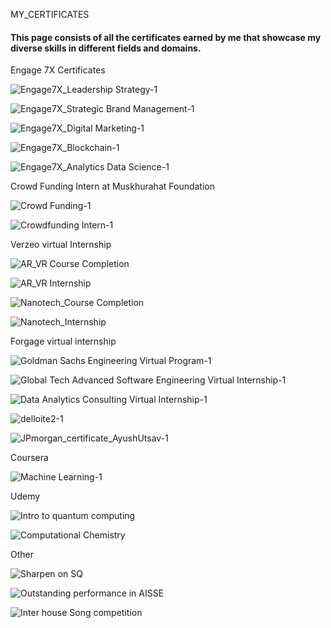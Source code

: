 MY_CERTIFICATES
#### This page consists of all the certificates earned by me that showcase my diverse skills in different fields and domains.

Engage 7X Certificates

![Engage7X_Leadership   Strategy-1](https://github.com/AyushUtsav081726/MY_CERTIFICATES/assets/146926286/9c9b7740-976b-4f6b-bbe2-82a0ac07b1f9)

![Engage7X_Strategic Brand Management-1](https://github.com/AyushUtsav081726/MY_CERTIFICATES/assets/146926286/0752c2d3-ba6b-4644-823e-9a461197d592)

![Engage7X_Digital Marketing-1](https://github.com/AyushUtsav081726/MY_CERTIFICATES/assets/146926286/88548dbf-1dec-4c08-b197-c49989379a5c)

![Engage7X_Blockchain-1](https://github.com/AyushUtsav081726/MY_CERTIFICATES/assets/146926286/713960ca-6c35-498c-be40-95515b19bca4)

![Engage7X_Analytics   Data Science-1](https://github.com/AyushUtsav081726/MY_CERTIFICATES/assets/146926286/2673e409-5108-4d33-89ae-7022f8ca54e7)

Crowd Funding Intern at Muskhurahat Foundation

![Crowd Funding-1](https://github.com/AyushUtsav081726/MY_CERTIFICATES/assets/146926286/c890f601-2caa-478f-829c-2572805d9678)


![Crowdfunding Intern-1](https://github.com/AyushUtsav081726/MY_CERTIFICATES/assets/146926286/ffa363d2-7156-4dc6-9ef4-24815716684d)

Verzeo virtual Internship

![AR_VR Course Completion](https://github.com/AyushUtsav081726/MY_CERTIFICATES/assets/146926286/aa48ee60-66e7-430b-8978-a31b36052e3a)

![AR_VR Internship](https://github.com/AyushUtsav081726/MY_CERTIFICATES/assets/146926286/e3a4f056-cd10-48c3-81f8-2d3817027a8f)

![Nanotech_Course Completion](https://github.com/AyushUtsav081726/MY_CERTIFICATES/assets/146926286/46e4fa0f-544d-48cf-8518-d36b25958151)


![Nanotech_Internship](https://github.com/AyushUtsav081726/MY_CERTIFICATES/assets/146926286/3cf4764c-24fd-4dfb-b2b4-b5495f2768ae)

Forgage virtual internship

![Goldman Sachs Engineering Virtual Program-1](https://github.com/AyushUtsav081726/MY_CERTIFICATES/assets/146926286/0874d568-4b5d-4d50-a560-bc9d49b5c13e)

![Global Tech Advanced Software Engineering Virtual Internship-1](https://github.com/AyushUtsav081726/MY_CERTIFICATES/assets/146926286/35c64cf0-9b8f-490f-8ba4-4404550d83ba)

![Data Analytics Consulting Virtual Internship-1](https://github.com/AyushUtsav081726/MY_CERTIFICATES/assets/146926286/af9954bd-acd1-4447-8ecc-52cbf080c776)

![delloite2-1](https://github.com/AyushUtsav081726/MY_CERTIFICATES/assets/146926286/e548ac7d-916a-4be6-a1e2-5b88f4cdca9a)

![JPmorgan_certificate_AyushUtsav-1](https://github.com/AyushUtsav081726/MY_CERTIFICATES/assets/146926286/628b893c-1d33-44e8-b3dd-1507787309a6)

Coursera

![Machine Learning-1](https://github.com/AyushUtsav081726/MY_CERTIFICATES/assets/146926286/cfb69ee4-082a-444b-9024-a91a0e80d9fb)

Udemy

![Intro to quantum computing](https://github.com/AyushUtsav081726/MY_CERTIFICATES/assets/146926286/4ee54c90-5099-40dc-abaf-b8872d29818e)

![Computational Chemistry](https://github.com/AyushUtsav081726/MY_CERTIFICATES/assets/146926286/913fceb2-824b-4f01-b4b9-59fc3f7891ab)

Other

![Sharpen on SQ](https://github.com/AyushUtsav081726/MY_CERTIFICATES/assets/146926286/29c7d3cd-2cab-48f9-96bf-a8cfaf6a6550)

![Outstanding performance in AISSE](https://github.com/AyushUtsav081726/MY_CERTIFICATES/assets/146926286/0dd0e7fa-9bae-4ca8-8955-5f084450fd90)

![Inter house Song competition](https://github.com/AyushUtsav081726/MY_CERTIFICATES/assets/146926286/a6f02441-f8f4-44cd-9d93-fec0ec5e216a)

